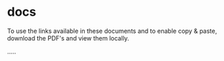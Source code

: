 # docs
To use the links available in these documents and to enable copy & paste, download the PDF's and view them locally.


.....